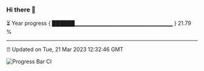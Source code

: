 ### Hi there 👋

⏳ Year progress { ██████▁▁▁▁▁▁▁▁▁▁▁▁▁▁▁▁▁▁▁▁▁▁▁▁ } 21.79 %

---

⏰ Updated on Tue, 21 Mar 2023 12:32:46 GMT

![Progress Bar CI](https://github.com/ZhaoGui/ZhaoGui/workflows/Progress%20Bar%20CI/badge.svg)
